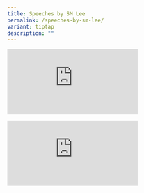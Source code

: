 ```yaml
---
title: Speeches by SM Lee
permalink: /speeches-by-sm-lee/
variant: tiptap
description: ""
---
```

<div class="iframe-wrapper">
<iframe allowfullscreen="true" frameborder="0" src="https://www.youtube.com/embed/PLoNm3JvPGA?si=Qe4sN7eDVzxwkIPo"></iframe>
</div>
<p></p>
<div class="iframe-wrapper">
<iframe allowfullscreen="true" frameborder="0" src="https://www.youtube.com/embed/-7UZSW2wv-U?si=nH5uFMGdaiPJIDiz"></iframe>
</div>
<p></p>